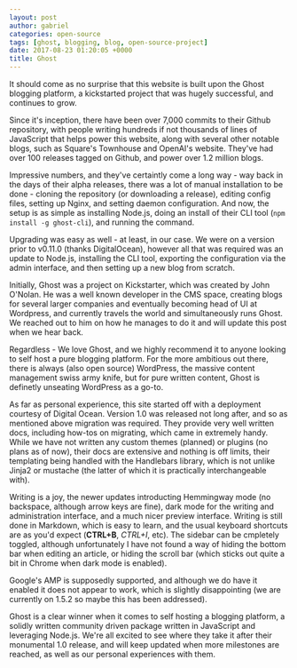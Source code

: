 ```yaml
---
layout: post
author: gabriel
categories: open-source
tags: [ghost, blogging, blog, open-source-project]
date: 2017-08-23 01:20:05 +0000
title: Ghost
---
```


It should come as no surprise that this website is built upon the Ghost blogging platform, a kickstarted project that was hugely successful, and continues to grow. 

Since it's inception, there have been over 7,000 commits to their Github repository, with people writing hundreds if not thousands of lines of JavaScript that helps power this website, along with several other notable blogs, such as Square's Townhouse and OpenAI's website. They've had over 100 releases tagged on Github, and power over 1.2 million blogs.

Impressive numbers, and they've certaintly come a long way - way back in the days of their alpha releases, there was a lot of manual installation to be done - cloning the repository (or downloading a release), editing config files, setting up Nginx, and setting daemon configuration. And now, the setup is as simple as installing Node.js, doing an install of their CLI tool (`npm install -g ghost-cli`), and running the command. 

Upgrading was easy as well - at least, in our case. We were on a version prior to v0.11.0 (thanks DigitalOcean), however all that was required was an update to Node.js, installing the CLI tool, exporting the configuration via the admin interface, and then setting up a new blog from scratch.

Initially, Ghost was a project on Kickstarter, which was created by John O'Nolan.  He was a well known developer in the CMS space, creating blogs for several larger companies and eventually becoming head of UI at Wordpress, and currently travels the world and simultaneously runs Ghost. We reached out to him on how he manages to do it and will update this post when we hear back. 

Regardless - We love Ghost, and we highly recommend it to anyone looking to self host a pure blogging platform. For the more ambitious out there, there is always (also open source) WordPress, the massive content management swiss army knife, but for pure written content, Ghost is definetly unseating WordPress as a go-to.

As far as personal experience, this site started off with a deployment courtesy of Digital Ocean. Version 1.0 was released not long after, and so as mentioned above migration was required. They provide very well written docs, including how-tos on migrating, which came in extremely handy. While we have not written any custom themes (planned) or plugins (no plans as of now), their docs are extensive and nothing is off limits, their templating being handled with the Handlebars library, which is not unlike Jinja2 or mustache (the latter of which it is practically interchangeable with). 

Writing is a joy, the newer updates introducting Hemmingway mode (no backspace, although arrow keys are fine), dark mode for the writing and administration interface, and a much nicer preview interface. Writing is still done in Markdown, which is easy to learn, and the usual keyboard shortcuts are as you'd expect (**CTRL+B**, *CTRL+I*, etc).  The sidebar can be cmpletely toggled, although unfortunately I have not found a way of hiding the bottom bar when editing an article, or hiding the scroll bar (which sticks out quite a bit in Chrome when dark mode is enabled).

Google's AMP is supposedly supported, and although we do have it enabled it does not appear to work, which is slightly disappointing (we are currently on 1.5.2 so maybe this has been addressed).

Ghost is a clear winner when it comes to self hosting a blogging platform, a solidly written community driven package written in JavaScript and leveraging Node.js. We're all excited to see where they take it after their monumental 1.0 release, and will keep updated when more milestones are reached, as well as our personal experiences with them.